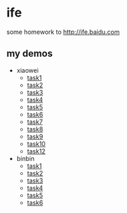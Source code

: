 # ife 


some homework to http://ife.baidu.com


## my demos

 + xiaowei
     * [task1](https://myunique.github.io/ife/xiaowei/task1)
     * [task2](https://myunique.github.io/ife/xiaowei/task2)
     * [task3](https://myunique.github.io/ife/xiaowei/task3)
     * [task4](https://myunique.github.io/ife/xiaowei/task4)
     * [task5](https://myunique.github.io/ife/xiaowei/task5)
     * [task6](https://myunique.github.io/ife/xiaowei/task6)
     * [task7](https://myunique.github.io/ife/xiaowei/task7)
     * [task8](https://myunique.github.io/ife/xiaowei/task8)
     * [task9](https://myunique.github.io/ife/xiaowei/task9)
     * [task10](https://myunique.github.io/ife/xiaowei/task10)
     * [task12](https://myunique.github.io/ife/xiaowei/task12)
 + binbin
     * [task1](https://myunique.github.io/ife/binbin/task1/)
     * [task2](https://myunique.github.io/ife/binbin/task2/)
     * [task3](https://myunique.github.io/ife/binbin/task3/)
     * [task4](https://myunique.github.io/ife/binbin/task4/)
     * [task5](https://myunique.github.io/ife/binbin/task5/)
     * [task6](https://myunique.github.io/ife/binbin/task6/)
